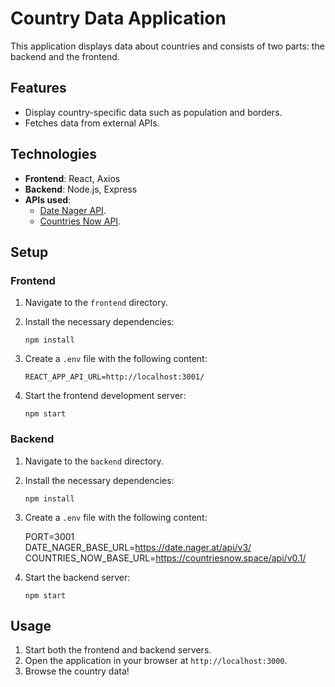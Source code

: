 # Country Data Application

This application displays data about countries and consists of two parts: the backend and the frontend.

## Features

- Display country-specific data such as population and borders.
- Fetches data from external APIs.

## Technologies

- **Frontend**: React, Axios
- **Backend**: Node.js, Express
- **APIs used**:
  - [Date Nager API](https://date.nager.at/).
  - [Countries Now API](https://countriesnow.space/).

## Setup

### Frontend

1. Navigate to the `frontend` directory.
2. Install the necessary dependencies:

   `npm install`

3. Create a `.env` file with the following content:

   `REACT_APP_API_URL=http://localhost:3001/`

4. Start the frontend development server:

   `npm start`

### Backend

1. Navigate to the `backend` directory.
2. Install the necessary dependencies:

   `npm install`

3. Create a `.env` file with the following content:

   PORT=3001  
   DATE_NAGER_BASE_URL=https://date.nager.at/api/v3/  
   COUNTRIES_NOW_BASE_URL=https://countriesnow.space/api/v0.1/

4. Start the backend server:

   `npm start`

## Usage

1. Start both the frontend and backend servers.
2. Open the application in your browser at `http://localhost:3000`.
3. Browse the country data!